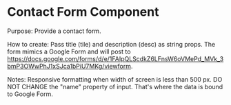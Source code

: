 # Contact Form Component

Purpose:
Provide a contact form.

How to create:
Pass title (tile) and description (desc) as string props. The form mimics a Google Form and will post to https://docs.google.com/forms/d/e/1FAIpQLScdkZ6LFnsW6oVMePd_MVk_3bmP3OWwPhJ1xSJca1bPiU7MKg/viewform.


Notes:
Responsive formatting when width of screen is less than 500 px.
DO NOT CHANGE the "name" property of input. That's where the data is bound to Google Form.